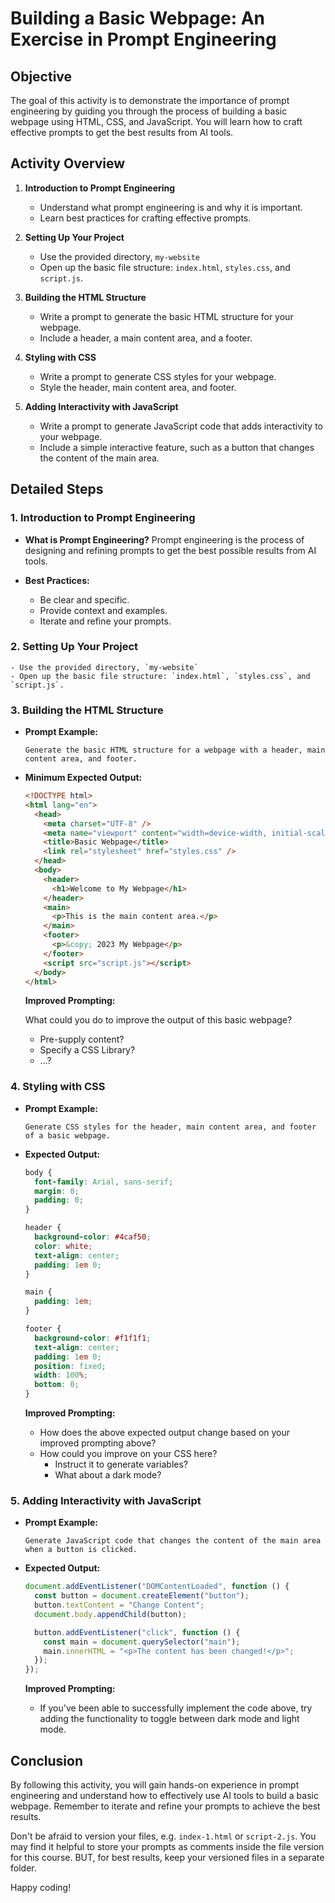 # Building a Basic Webpage: An Exercise in Prompt Engineering

## Objective

The goal of this activity is to demonstrate the importance of prompt engineering by guiding you through the process of building a basic webpage using HTML, CSS, and JavaScript. You will learn how to craft effective prompts to get the best results from AI tools.

## Activity Overview

1. **Introduction to Prompt Engineering**

   - Understand what prompt engineering is and why it is important.
   - Learn best practices for crafting effective prompts.

2. **Setting Up Your Project**

   - Use the provided directory, `my-website`
   - Open up the basic file structure: `index.html`, `styles.css`, and `script.js`.

3. **Building the HTML Structure**

   - Write a prompt to generate the basic HTML structure for your webpage.
   - Include a header, a main content area, and a footer.

4. **Styling with CSS**

   - Write a prompt to generate CSS styles for your webpage.
   - Style the header, main content area, and footer.

5. **Adding Interactivity with JavaScript**
   - Write a prompt to generate JavaScript code that adds interactivity to your webpage.
   - Include a simple interactive feature, such as a button that changes the content of the main area.

## Detailed Steps

### 1. Introduction to Prompt Engineering

- **What is Prompt Engineering?**
  Prompt engineering is the process of designing and refining prompts to get the best possible results from AI tools.

- **Best Practices:**
  - Be clear and specific.
  - Provide context and examples.
  - Iterate and refine your prompts.

### 2. Setting Up Your Project

    - Use the provided directory, `my-website`
    - Open up the basic file structure: `index.html`, `styles.css`, and `script.js`.

### 3. Building the HTML Structure

- **Prompt Example:**

  ```
  Generate the basic HTML structure for a webpage with a header, main content area, and footer.
  ```

- **Minimum Expected Output:**

  ```html
  <!DOCTYPE html>
  <html lang="en">
    <head>
      <meta charset="UTF-8" />
      <meta name="viewport" content="width=device-width, initial-scale=1.0" />
      <title>Basic Webpage</title>
      <link rel="stylesheet" href="styles.css" />
    </head>
    <body>
      <header>
        <h1>Welcome to My Webpage</h1>
      </header>
      <main>
        <p>This is the main content area.</p>
      </main>
      <footer>
        <p>&copy; 2023 My Webpage</p>
      </footer>
      <script src="script.js"></script>
    </body>
  </html>
  ```

  **Improved Prompting:**

  What could you do to improve the output of this basic webpage?

  - Pre-supply content?
  - Specify a CSS Library?
  - ...?

### 4. Styling with CSS

- **Prompt Example:**

  ```
  Generate CSS styles for the header, main content area, and footer of a basic webpage.
  ```

- **Expected Output:**

  ```css
  body {
    font-family: Arial, sans-serif;
    margin: 0;
    padding: 0;
  }

  header {
    background-color: #4caf50;
    color: white;
    text-align: center;
    padding: 1em 0;
  }

  main {
    padding: 1em;
  }

  footer {
    background-color: #f1f1f1;
    text-align: center;
    padding: 1em 0;
    position: fixed;
    width: 100%;
    bottom: 0;
  }
  ```

  **Improved Prompting:**

  - How does the above expected output change based on your improved prompting above?
  - How could you improve on your CSS here?
    - Instruct it to generate variables?
    - What about a dark mode?

### 5. Adding Interactivity with JavaScript

- **Prompt Example:**

  ```
  Generate JavaScript code that changes the content of the main area when a button is clicked.
  ```

- **Expected Output:**

  ```javascript
  document.addEventListener("DOMContentLoaded", function () {
    const button = document.createElement("button");
    button.textContent = "Change Content";
    document.body.appendChild(button);

    button.addEventListener("click", function () {
      const main = document.querySelector("main");
      main.innerHTML = "<p>The content has been changed!</p>";
    });
  });
  ```

  **Improved  Prompting:**

  - If you've been able to successfully implement the code above, try adding the functionality to toggle between dark mode and light mode. 

## Conclusion

By following this activity, you will gain hands-on experience in prompt engineering and understand how to effectively use AI tools to build a basic webpage. Remember to iterate and refine your prompts to achieve the best results. 

Don't be afraid to version your files, e.g. `index-1.html` or `script-2.js`. You may find it helpful to store your prompts as comments inside the file version for this course. BUT, for best results, keep your versioned files in a separate folder. 

Happy coding!
